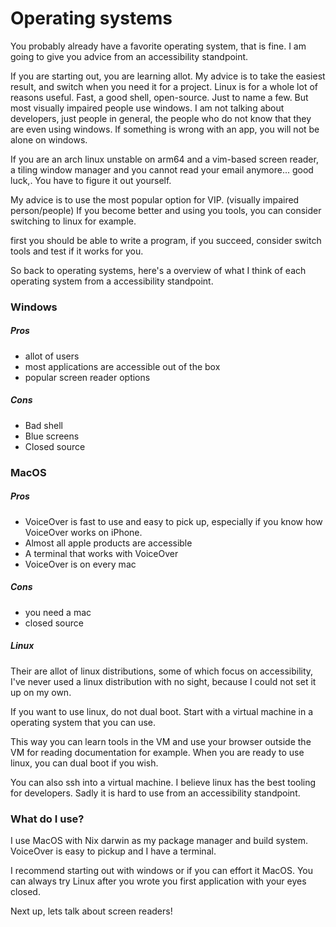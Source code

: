 # Operating systems

You probably already have a favorite operating system, that is fine. 
I am going to give you advice from an accessibility standpoint.

If you are starting out, you are learning allot. My advice is to take the easiest result, and switch when you need it for a project.
Linux is for a whole lot of reasons useful. Fast, a good shell, open-source. Just to name a few.
But most visually impaired people use windows. I am not talking about developers, just people in general, the people who do not know that they are even using windows.
If something is wrong with an app, you will not be alone on windows.

If you are an arch linux unstable on arm64 and a vim-based screen reader, a tiling window manager and you cannot read your email anymore... good luck,. You have to figure it out yourself.

My advice is to use the most popular option for VIP. (visually impaired person/people)
If you become better and using you tools, you can consider switching to linux for example.

first you should be able to write a program, if you succeed, consider switch tools and test if it works for you.

So back to operating systems, here's a overview of what I think of each operating system from a accessibility standpoint.


### Windows

##### Pros

- allot of users
- most applications are accessible out of the box
- popular screen reader options

##### Cons

- Bad shell
- Blue screens
- Closed source


### MacOS

##### Pros

- VoiceOver is fast to use and easy to pick up, especially if you  know how VoiceOver works on iPhone.
- Almost all apple products are accessible
- A terminal that works with VoiceOver
- VoiceOver is on every mac


##### Cons

- you need a mac
- closed source

##### Linux

Their are allot of linux distributions, some of which focus on accessibility, I've never used a linux distribution with no sight, because I could not set it up on my own.

If you want to use linux, do not dual boot. 
Start with a virtual machine in a operating system that you can use.

This way you can learn tools in the VM and use your browser outside the VM for reading documentation for example.
When you are ready to use linux, you can dual boot if you wish.

You can also ssh into a virtual machine.
I believe linux has the best tooling for developers. 
Sadly it is hard to use from an accessibility standpoint.

### What do I use?

I use MacOS with Nix darwin as my package manager and build system.
VoiceOver is easy to pickup and I have a terminal.

I recommend starting out with windows or if you can effort it MacOS.
You can always try Linux after you wrote you first application with your eyes closed.


Next up, lets talk about screen readers!
